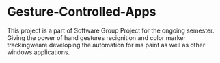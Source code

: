 # Gesture-Controlled-Apps
This project is a part of Software Group Project for the ongoing semester. Giving the power of hand gestures recignition and color marker trackingweare developing the automation for ms paint as well as other windows applications.
